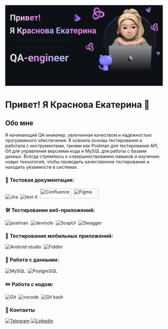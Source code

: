 <img src="https://raw.githubusercontent.com/KKatrin22/KKatrin22/refs/heads/main/assets/banner.png"/>

# Привет! Я Краснова Екатерина 👋

## Обо мне
Я начинающий QA-инженер, увлеченная качеством и надежностью программного обеспечения. Я освоила основы тестирования и работала с инструментами, такими как Postman для тестирования API, Git для управления версиями кода и MySQL для работы с базами данных.
Всегда стремлюсь к совершенствованию навыков и изучению новых технологий, чтобы проводить качественное тестирование и находить уязвимости в системах.

### 📁 Тестовая документация:
<div>
   <img src="https://seeklogo.com/images/J/jira-logo-AC0E7573B0-seeklogo.com.png" title="Jira" alt="Jira" width="60" height="32"/>&nbsp     
   <img src="https://docs.testit.software/images/testit_logo_icon_blue.png" title="test-it" alt="test-it" width="40" height="40"/>&nbsp     
   <img src="https://seeklogo.com/images/C/confluence-logo-45F8F83769-seeklogo.com.png" title="Confluence" ait="Confluence" width="100" height="32"/>&nbsp         
   <img src="https://seeklogo.com/images/F/figma-logo-6F8EFD765C-seeklogo.com.png" title="Figma" ait="Figma" width="80" height="32"/> 
<div>


### 🛠 Тестирование веб-приложений:
<div>
   <img src="https://seeklogo.com/images/P/postman-api-platform-logo-D6B8AB9B0D-seeklogo.com.png" title="Postman" alt="postman" width="60" height="55"/>&nbsp  
   <img src="https://seeklogo.com/images/G/google-chrome-dev-logo-375457E020-seeklogo.com.png"  title="devtools" alt="devtools" width="50" height="57"/>&nbsp  
   <img src="https://testengineer.ru/wp-content/uploads/2023/05/SoapUI.svg" title="SoapUI" alt="SoapUI" width="70" height="55"/>&nbsp  
   <img src="https://seeklogo.com/images/S/swagger-logo-8141BB3ED6-seeklogo.com.png" title="Swagger" alt="Swagger" width="125" height="52"/>&nbsp  
 <div> 

### 📱 Тестирование мобильных приложений:
<dev>
    <img src="https://seeklogo.com/images/A/android-studio-2023-logo-0DAB29430B-seeklogo.com.png" title="Android-studio" alt="Android-studio" width="60" height="60"/>&nbsp  
    <img src="https://www.fileeagle.com/data/2021/06/Fiddler-Everywhere.png" title="Fiddler" alt="Fiddler" width="60" height="60"/>&nbsp  
<dev>

### 💾 Работа с данными:
<dev>
    <img src="https://seeklogo.com/images/M/mysql-logo-B4943FE6DD-seeklogo.com.png" title="MySQL" alt="MySQL" width="60" height="55"/>&nbsp  
    <img src="https://cdn-icons-png.flaticon.com/512/5968/5968342.png" title="PostgreSQL" alt="PostgreSQL" width="70" height="55"/>&nbsp  
<dev>

### ✏️ Работа с кодом:
<div>
    <img src="https://cdn-icons-png.flaticon.com/512/2111/2111288.png" title="Cit" alt="Git" width="60" height="60"/>&nbsp   
    <img src="https://seeklogo.com/images/V/visual-studio-code-logo-449D71944F-seeklogo.com.png" title="vscode" alt="vscode" width="60" height="60"/>&nbsp   
    <img src="https://seeklogo.com/images/B/bash-shell-logo-0BF7426ED7-seeklogo.com.png" title="Git bash" alt="Git bash" width="80" height="60"/>&nbsp    
<dev>

 ### 💬 Контакты
<dev>   
    <a href="https://t.me/Krasnova_Kati">
        <img src="https://cdn-icons-png.flaticon.com/512/2111/2111646.png" width="50" height="50" alt="Telegram"></a>    
    <a href="https://linkedin.com/in/ekaterina-krasnova">  
        <img src="https://cdn-icons-png.flaticon.com/512/174/174857.png" width="50" height="50" alt="Linkedin"></a>
<dev>

